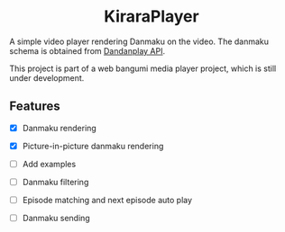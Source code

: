 <h1 align='center'>
  KiraraPlayer
</h1>

A simple video player rendering Danmaku on the video. The danmaku schema is obtained from [Dandanplay API](https://api.dandanplay.net/swagger/ui/index#/).

This project is part of a web bangumi media player project, which is still under development.

## Features

- [x] Danmaku rendering
- [x] Picture-in-picture danmaku rendering
- [ ] Add examples
- [ ] Danmaku filtering
- [ ] Episode matching and next episode auto play
- [ ] Danmaku sending

